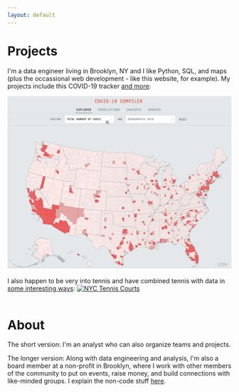 ```yaml
---
layout: default
---
```


# Projects

I'm a data engineer living in Brooklyn, NY and I like Python, SQL, and maps (plus the occassional web development - like this website, for example). My projects include this COVID-19 tracker <a href="./projects">and more</a>:

<a href="./projects"><img src="assets/images/covid-map.gif" alt="COVID-19 Tracker"></a>
<br>
<br>
I also happen to be very into tennis and have combined tennis with data in <a href="./data-and-tennis">some interesting ways</a>:
<a href = "./data-and-tennis"><img src="assets/images/tennis-map.gif" alt="NYC Tennis Courts"></a>
<br>
<br>
# About

The short version: I'm an analyst who can also organize teams and projects.

The longer version: Along with data engineering and analysis, I'm also a board member at a non-profit in Brooklyn, where I work with other members of the community to put on events, raise money, and build connections with like-minded groups. I explain the non-code stuff <a href="./bio">here</a>.